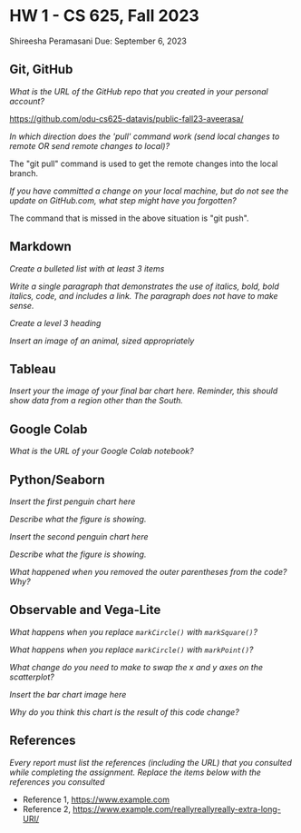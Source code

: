 # HW 1 - CS 625, Fall 2023

Shireesha Peramasani 
Due: September 6, 2023

## Git, GitHub

*What is the URL of the GitHub repo that you created in your personal account?*

https://github.com/odu-cs625-datavis/public-fall23-aveerasa/
   
*In which direction does the 'pull' command work (send local changes to remote OR send remote changes to local)?*

The "git pull" command is used to get the remote changes into the local branch.

*If you have committed a change on your local machine, but do not see the update on GitHub.com, what step might have you forgotten?*

The command that is missed in the above situation is "git push".

## Markdown

*Create a bulleted list with at least 3 items*



*Write a single paragraph that demonstrates the use of italics, bold, bold italics, code, and includes a link. The paragraph does not have to make sense.*

*Create a level 3 heading*

*Insert an image of an animal, sized appropriately*

## Tableau

*Insert your the image of your final bar chart here. Reminder, this should show data from a region other than the South.*

## Google Colab

*What is the URL of your Google Colab notebook?*

## Python/Seaborn

*Insert the first penguin chart here*

*Describe what the figure is showing.*

*Insert the second penguin chart here*

*Describe what the figure is showing.*

*What happened when you removed the outer parentheses from the code? Why?*

## Observable and Vega-Lite

*What happens when you replace `markCircle()` with `markSquare()`?*

*What happens when you replace `markCircle()` with `markPoint()`?*

*What change do you need to make to swap the x and y axes on the scatterplot?*

*Insert the bar chart image here*

*Why do you think this chart is the result of this code change?*

## References

*Every report must list the references (including the URL) that you consulted while completing the assignment. Replace the items below with the references you consulted*

* Reference 1, <https://www.example.com>
* Reference 2, <https://www.example.com/reallyreallyreally-extra-long-URI/>

